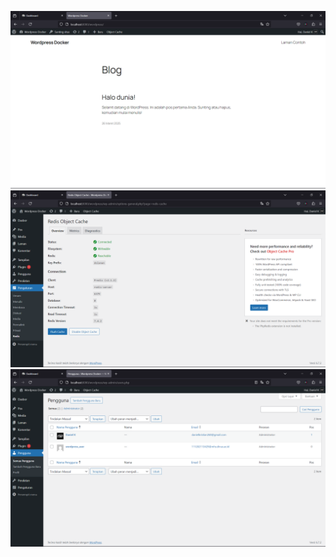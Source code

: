 ![alt text](https://github.com/NoxiousST/DockerWP/blob/master/Screenshot%20(173).png)
![alt text](https://github.com/NoxiousST/DockerWP/blob/master/Screenshot%20(174).png)
![alt text](https://github.com/NoxiousST/DockerWP/blob/master/Screenshot%20(175).png)
